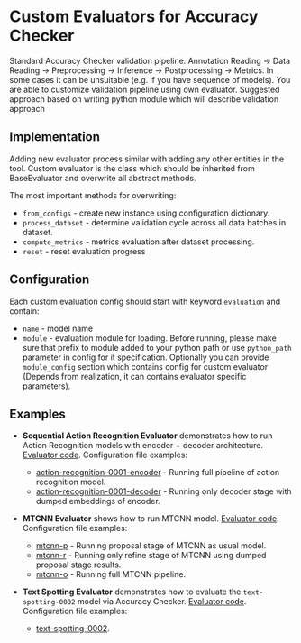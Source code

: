 # Custom Evaluators for Accuracy Checker
Standard Accuracy Checker validation pipeline: Annotation Reading -> Data Reading -> Preprocessing -> Inference -> Postprocessing -> Metrics.
In some cases it can be unsuitable (e.g. if you have sequence of models). You are able to customize validation pipeline using own evaluator.
Suggested approach based on writing python module which will describe validation approach

## Implementation
Adding new evaluator process similar with adding any other entities in the tool.
Custom evaluator is the class which should be inherited from BaseEvaluator and overwrite all abstract methods.

The most important methods for overwriting:

* `from_configs` - create new instance using configuration dictionary.
* `process_dataset` - determine validation cycle across all data batches in dataset.
* `compute_metrics` - metrics evaluation after dataset processing.
* `reset` - reset evaluation progress

## Configuration
Each custom evaluation config should start with keyword `evaluation` and contain:
 * `name` - model name
 * `module` - evaluation module for loading. 
Before running, please make sure that prefix to module added to your python path or use `python_path` parameter in config for it specification.
Optionally you can provide `module_config` section which contains config for custom evaluator (Depends from realization, it can contains evaluator specific parameters).

## Examples
* **Sequential Action Recognition Evaluator** demonstrates how to run Action Recognition models with encoder + decoder architecture.
  <a href="https://github.com/opencv/open_model_zoo/blob/develop/tools/accuracy_checker/accuracy_checker/evaluators/custom_evaluators/sequential_action_recognition_evaluator.py">Evaluator code</a>.
  Configuration file examples:
    * <a href="https://github.com/opencv/open_model_zoo/blob/master/tools/accuracy_checker/configs/action-recognition-0001-encoder.yml">action-recognition-0001-encoder</a> - Running full pipeline of action recognition model.
    * <a href="https://github.com/opencv/open_model_zoo/blob/master/tools/accuracy_checker/configs/action-recognition-0001-decoder.yml">action-recognition-0001-decoder</a> - Running only decoder stage with dumped embeddings of encoder.

* **MTCNN Evaluator** shows how to run MTCNN model.
  <a href="https://github.com/opencv/open_model_zoo/blob/develop/tools/accuracy_checker/accuracy_checker/evaluators/custom_evaluators/mtcnn_evaluator.py">Evaluator code</a>.
  Configuration file examples:
    * <a href="https://github.com/opencv/open_model_zoo/blob/master/tools/accuracy_checker/configs/mtcnn-p.yml">mtcnn-p</a> - Running proposal stage of MTCNN as usual model.
    * <a href="https://github.com/opencv/open_model_zoo/blob/master/tools/accuracy_checker/configs/mtcnn-r.yml">mtcnn-r</a> - Running only refine stage of MTCNN using dumped proposal stage results.
    * <a href="https://github.com/opencv/open_model_zoo/blob/master/tools/accuracy_checker/configs/mtcnn-o.yml">mtcnn-o</a> - Running full MTCNN pipeline.

* **Text Spotting Evaluator** demonstrates how to evaluate the `text-spotting-0002` model via Accuracy Checker.
  <a href="https://github.com/opencv/open_model_zoo/blob/develop/tools/accuracy_checker/accuracy_checker/evaluators/custom_evaluators/text_spotting_evaluator.py">Evaluator code</a>.
  Configuration file examples:
    * <a href="https://github.com/opencv/open_model_zoo/blob/master/tools/accuracy_checker/configs/text-spotting-0002.yml">text-spotting-0002</a>.
